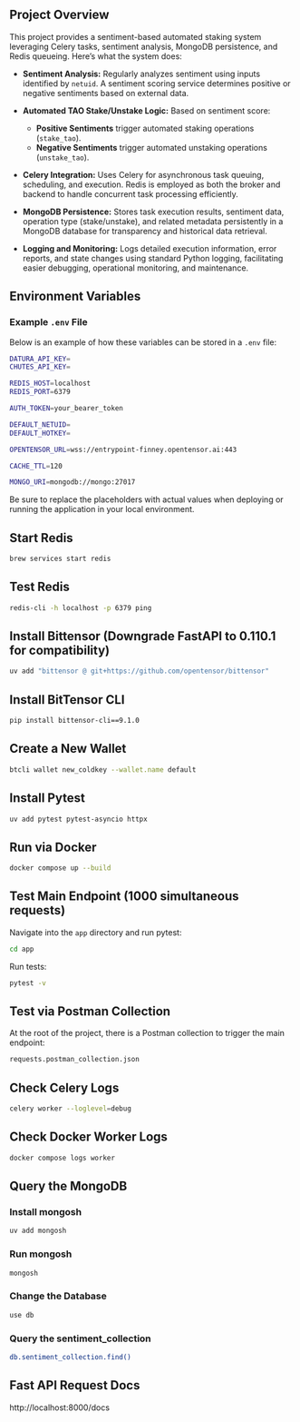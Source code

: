 ## Project Overview
This project provides a sentiment-based automated staking system leveraging Celery tasks, sentiment analysis, MongoDB persistence, and Redis queueing. Here’s what the system does:
- **Sentiment Analysis:**
Regularly analyzes sentiment using inputs identified by `netuid`. A sentiment scoring service determines positive or negative sentiments based on external data.
- **Automated TAO Stake/Unstake Logic:**
Based on sentiment score:
    - **Positive Sentiments** trigger automated staking operations (`stake_tao`).
    - **Negative Sentiments** trigger automated unstaking operations (`unstake_tao`).

- **Celery Integration:**
Uses Celery for asynchronous task queuing, scheduling, and execution. Redis is employed as both the broker and backend to handle concurrent task processing efficiently.
- **MongoDB Persistence:**
Stores task execution results, sentiment data, operation type (stake/unstake), and related metadata persistently in a MongoDB database for transparency and historical data retrieval.
- **Logging and Monitoring:**
Logs detailed execution information, error reports, and state changes using standard Python logging, facilitating easier debugging, operational monitoring, and maintenance.

## Environment Variables
### Example `.env` File
Below is an example of how these variables can be stored in a `.env` file:
``` bash
DATURA_API_KEY=
CHUTES_API_KEY=

REDIS_HOST=localhost
REDIS_PORT=6379

AUTH_TOKEN=your_bearer_token

DEFAULT_NETUID=
DEFAULT_HOTKEY=

OPENTENSOR_URL=wss://entrypoint-finney.opentensor.ai:443

CACHE_TTL=120

MONGO_URI=mongodb://mongo:27017
```
Be sure to replace the placeholders with actual values when deploying or running the application in your local environment.
## Start Redis
``` bash
brew services start redis
```
## Test Redis
``` bash
redis-cli -h localhost -p 6379 ping
```
## Install Bittensor (Downgrade FastAPI to 0.110.1 for compatibility)
``` bash
uv add "bittensor @ git+https://github.com/opentensor/bittensor"
```
## Install BitTensor CLI
``` bash
pip install bittensor-cli==9.1.0
```
## Create a New Wallet
``` bash
btcli wallet new_coldkey --wallet.name default
```
## Install Pytest
``` bash
uv add pytest pytest-asyncio httpx
```
## Run via Docker
``` bash
docker compose up --build
```
## Test Main Endpoint (1000 simultaneous requests)
Navigate into the `app` directory and run pytest:
``` bash
cd app
```
Run tests:
``` bash
pytest -v
```
## Test via Postman Collection
At the root of the project, there is a Postman collection to trigger the main endpoint:
``` bash
requests.postman_collection.json
```
## Check Celery Logs
``` bash
celery worker --loglevel=debug
```
## Check Docker Worker Logs
``` bash
docker compose logs worker
```
## Query the MongoDB
### Install mongosh
``` bash
uv add mongosh
```
### Run mongosh
``` bash
mongosh
```
### Change the Database
``` bash
use db
```
### Query the sentiment_collection
``` bash
db.sentiment_collection.find()
```

## Fast API Request Docs
http://localhost:8000/docs
